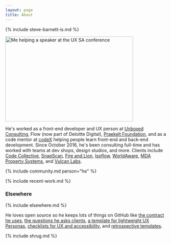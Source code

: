 ```yaml
---
layout: page
title: About
---
```


{% include steve-barnett-is.md %}

<a href="https://naga.co.za/wp-content/uploads/2016/09/IMG_1422.jpg"><img src="https://naga.co.za/wp-content/uploads/2016/09/IMG_1422-400x266.jpg" alt="Me helping a speaker at the UX SA conference" width="400" height="266" class="pull-left pop-left" /></a>

He's worked as a front-end developer and UX person at [Unboxed Consulting](https://unboxed.co/), Flow (now part of Deloitte Digital), [Praekelt Foundation](http://praekelt.org/), and as a code mentor at [codeX](http://www.projectcodex.co/) helping people learn front-end and back-end development. Since October 2016, he's been consulting full-time and has worked with teams at dev shops, design studios, and more. Clients include [Code Collective](https://codecollective.com/), [SnapScan](http://www.snapscan.co.za/), [Fire and Lion](https://fireandlion.com), [Isoflow](http://isoflow.co.za/), [WorldAware](https://www.worldaware.com/), [MDA Property Systems](https://mdapropsys.com/), and [Vulcan Labs](http://www.vulcanlabs.com/).

{% include community.md person="he" %}

{% include recent-work.md %}

### Elsewhere

{% include elsewhere.md %}

He loves open source so he keeps lots of things on GitHub like [the contract he uses](https://github.com/SteveBarnett/Contract), [the questions he asks clients](https://github.com/SteveBarnett/Client-Questionnaire), [a template for lightweight UX Personas](https://github.com/SteveBarnett/Personas-Template), [checklists for UX and accessibility](https://github.com/SteveBarnett/Checklists), and [retrospective templates](https://github.com/SteveBarnett/Freelancer-Friday-Flections).

{% include shrug.md %}
